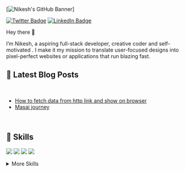 [![Nikesh's GitHub Banner](https://miro.medium.com/max/1000/1*nGu-1BrAHCVd671q6mZJ8Q.png)]


[![Twitter Badge](https://img.shields.io/badge/Twitter-Profile-informational?style=flat&logo=twitter&logoColor=white&color=1CA2F1)](https://twitter.com/nikeshKumar1947)
[![LinkedIn Badge](https://img.shields.io/badge/LinkedIn-Profile-informational?style=flat&logo=linkedin&logoColor=white&color=0D76A8)](linkedin.com/in/nikesh-kumar-singh)


Hey there 👋

I’m Nikesh, a aspiring full-stack developer, creative coder and self-motivated  . I make it my mission to translate user-focused designs into pixel-perfect websites or applications that run blazing fast.

<!-- Want to know more about me? [Check out my portfolio.]() -->

## 📝 Latest Blog Posts

<br>

<!-- BLOG-POST-LIST:START -->
- [How to fetch data from http link and show on browser](https://medium.com/@nikdoc1947/how-to-fetch-data-from-http-protocol-link-fd3866fe4e9)
- [Masai journey](https://medium.com/@nikdoc1947/masai-journey-e110b01b0e2f)
<!-- BLOG-POST-LIST:END -->

<br>




## 💼 Skills



![](https://img.shields.io/badge/Code-React-informational?style=flat&logo=react&logoColor=white&color=4AB197)
![](https://img.shields.io/badge/Code-JavaScript-informational?style=flat&logo=JavaScript&logoColor=white&color=4AB197)
![](https://img.shields.io/badge/Code-MongoDB-informational?style=flat&logo=MongoDB&logoColor=white&color=4AB197)
![](https://img.shields.io/badge/Code-MySQL-informational?style=flat&logo=MySQL&logoColor=white&color=4AB197)

<details>
<summary>More Skills</summary>
<br>

![](https://img.shields.io/badge/Style-CSS-informational?style=flat&logo=css3&logoColor=white&color=4AB197)

<br>

![](https://img.shields.io/badge/Tools-NGINX-informational?style=flat&logo=nginx&logoColor=white&color=4AB197)
![](https://img.shields.io/badge/Tools-Netlify-informational?style=flat&logo=netlify&logoColor=white&color=4AB197)
![](https://img.shields.io/badge/Tools-NPM-informational?style=flat&logo=npm&logoColor=white&color=4AB197)
![](https://img.shields.io/badge/Tools-Postman-informational?style=flat&logo=Postman&logoColor=white&color=4AB197)
![](https://img.shields.io/badge/Tools-Photoshop-informational?style=flat&logo=Adobe-Photoshop&logoColor=white&color=4AB197)
![](https://img.shields.io/badge/Tools-GitHub-informational?style=flat&logo=GitHub&logoColor=white&color=4AB197)
![](https://img.shields.io/badge/Tools-GitLab-informational?style=flat&logo=GitLab&logoColor=white&color=4AB197)

</details>

